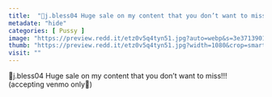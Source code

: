 ```yaml
---
title:  "👻j.bless04 Huge sale on my content that you don’t want to miss!!! (accepting venmo only🤑)"
metadate: "hide"
categories: [ Pussy ]
image: "https://preview.redd.it/etz0v5q4tyn51.jpg?auto=webp&s=3e37139019d2682747665d83d6f42335f35ec047"
thumb: "https://preview.redd.it/etz0v5q4tyn51.jpg?width=1080&crop=smart&auto=webp&s=6a8ae4884d25a2ecacf8435484ff524ad065db34"
visit: ""
---
```

👻j.bless04 Huge sale on my content that you don’t want to miss!!! (accepting venmo only🤑)
